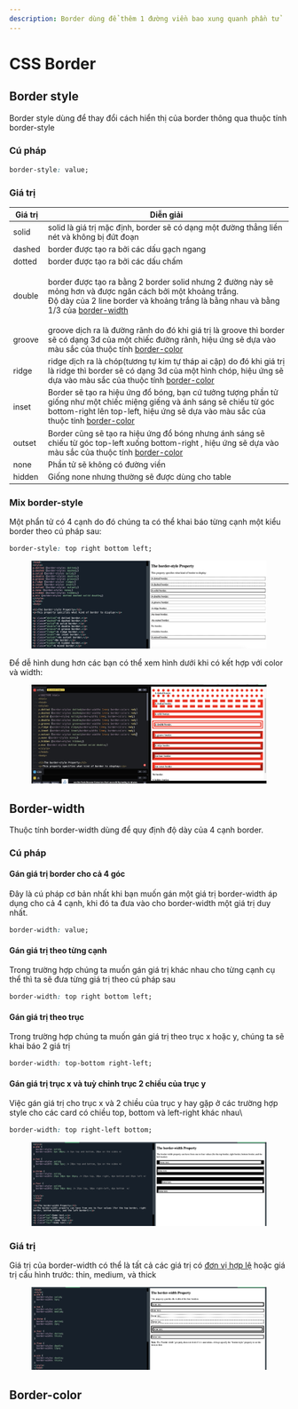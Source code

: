 ```yaml
---
description: Border dùng để thêm 1 đường viền bao xung quanh phần tử
---
```


# CSS Border

## Border style

Border style dùng để thay đổi cách hiển thị của border thông qua thuộc tính border-style

### Cú pháp

```css
border-style: value;
```

### Giá trị

| Giá trị | Diễn giải                                                                                                                                                                                                                                          |
| ------- | -------------------------------------------------------------------------------------------------------------------------------------------------------------------------------------------------------------------------------------------------- |
| solid   | solid là giá trị mặc định, border sẽ có dạng một đường thẳng liền nét  và không bị đứt đoạn                                                                                                                                                        |
| dashed  | border được tạo ra bởi các dấu gạch ngang                                                                                                                                                                                                          |
| dotted  | border được tạo ra bởi các dấu chấm                                                                                                                                                                                                                |
| double  | <p>border được tạo ra bằng 2 border solid nhưng 2 đường này sẽ mỏng hơn và được ngăn cách bởi một khoảng trắng.<br>Độ dày của 2 line border và khoảng trắng là bằng nhau và bằng 1/3 của <a href="css-border.md#border-width">border-width</a></p> |
| groove  | groove dịch ra là đường rãnh do đó khi giá trị là groove thì border sẽ có dạng 3d của một chiếc đường rãnh, hiệu ứng sẽ dựa vào màu sắc của thuộc tính [border-color](css-border.md#border-color)                                                  |
| ridge   | ridge dịch ra là chóp(tương tự kim tự tháp ai cập) do đó khi giá trị là ridge thì border sẽ có dạng 3d của một hình chóp, hiệu ứng sẽ dựa vào màu sắc của thuộc tính [border-color](css-border.md#border-color)                                    |
| inset   | Border sẽ tạo ra hiệu ứng đổ bóng, bạn cứ tưởng tượng phần tử giống như một chiếc miệng giếng và ánh sáng sẽ chiếu từ góc bottom-right lên top-left, hiệu ứng sẽ dựa vào màu sắc của thuộc tính [border-color](css-border.md#border-color)         |
| outset  | Border cũng sẽ tạo ra hiệu ứng đổ bóng nhưng ánh sáng sẽ chiếu từ góc top-left xuống bottom-right , hiệu ứng sẽ dựa vào màu sắc của thuộc tính [border-color](css-border.md#border-color)                                                          |
| none    | Phần tử sẽ không có đường viền                                                                                                                                                                                                                     |
| hidden  | Giống none nhưng thường sẽ được dùng cho table                                                                                                                                                                                                     |

### Mix border-style

Một phẩn tử có 4 cạnh do đó chúng ta có thể khai báo từng cạnh một kiểu border theo cú pháp sau:

```css
border-style: top right bottom left;
```

<figure><img src="../.gitbook/assets/image (10).png" alt=""><figcaption></figcaption></figure>

Để dễ hình dung hơn các bạn có thể xem hình dưới khi có kết hợp với color và width:

<figure><img src="../.gitbook/assets/image (1).png" alt=""><figcaption></figcaption></figure>

## Border-width

Thuộc tính border-width dùng để quy định độ dày của 4 cạnh border.

### Cú pháp

#### Gán giá trị border cho cả 4 góc&#x20;

Đây là cú pháp cơ bản nhất khi bạn muốn gán một giá trị border-width áp dụng cho cả 4 cạnh, khi đó ta đưa vào cho border-width một giá trị duy nhất.

```css
border-width: value;
```

#### Gán giá trị theo từng cạnh

Trong trường hợp chúng ta muốn gán giá trị khác nhau cho từng cạnh cụ thể thì ta sẽ đưa từng giá trị theo cú pháp sau

```css
border-width: top right bottom left;
```

#### Gán giá trị theo trục

Trong trường hợp chúng ta muốn gán giá trị theo trục x hoặc y, chúng ta sẽ khai báo 2 giá trị

```css
border-width: top-bottom right-left;
```

#### Gán giá trị trục x và tuỳ chỉnh trục 2 chiều của trục y

Việc gán giá trị cho trục x và 2 chiều của trục y hay gặp ở các trường hợp style cho các card có chiều top, bottom và left-right khác nhau\\

```css
border-width: top right-left bottom;
```

<figure><img src="../.gitbook/assets/image (4).png" alt=""><figcaption></figcaption></figure>

### Giá trị

Giá trị của border-width có thể là tất cả các giá trị có [đơn vị hợp lệ](don-vi-do-unit-trong-css.md) hoặc giá trị cấu hình trước: thin, medium, và thick

<figure><img src="../.gitbook/assets/image (2).png" alt=""><figcaption></figcaption></figure>







## Border-color
